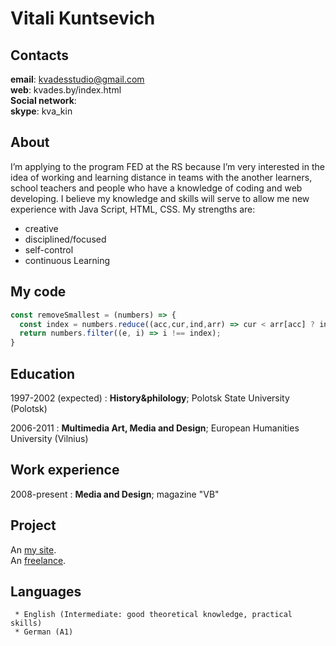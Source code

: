 Vitali Kuntsevich
=======

Contacts
-----------

**email**: kvadesstudio@gmail.com  
**web**: kvades.by/index.html  
**Social network**:  
**skype**: kva_kin


About
-----------
I’m applying to the program FED at the RS because I’m very interested in the idea of working and learning distance in teams with the another learners, school teachers and people who have a knowledge of coding and web developing.
I believe my knowledge and skills will serve to allow me new experience with Java Script, HTML, CSS.
My strengths are:
   * creative
   * disciplined/focused
   * self-control  
   * continuous Learning

My code
-----------
```javascript
const removeSmallest = (numbers) => {
  const index = numbers.reduce((acc,cur,ind,arr) => cur < arr[acc] ? ind : acc, 0);
  return numbers.filter((e, i) => i !== index);
}
```

Education
-----------
1997-2002 (expected)
:   **History&philology**; Polotsk State University (Polotsk)

2006-2011
:   **Multimedia Art, Media and Design**; European Humanities University (Vilnius)  


Work experience
-----------
2008-present
:   **Media and Design**; magazine "VB"    


Project
-----------
An [my site](http://kvades.by/index.html).  
An [freelance](http://ooopbk.by). 

Languages
-----------

     * English (Intermediate: good theoretical knowledge, practical skills)
     * German (А1)